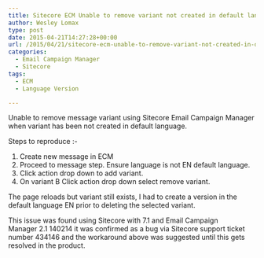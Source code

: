 ```yaml
---
title: Sitecore ECM Unable to remove variant not created in default language
author: Wesley Lomax
type: post
date: 2015-04-21T14:27:28+00:00
url: /2015/04/21/sitecore-ecm-unable-to-remove-variant-not-created-in-default-language/
categories:
  - Email Campaign Manager
  - Sitecore
tags:
  - ECM
  - Language Version

---
```

Unable to remove message variant using Sitecore Email Campaign Manager when variant has been not created in default language.

Steps to reproduce :-

<ol id="aui-3-5-1-4_5726">
  <li id="aui-3-5-1-4_5730">
    Create new message in ECM
  </li>
  <li id="aui-3-5-1-4_5728">
    Proceed to message step. Ensure language is not EN default language.
  </li>
  <li id="aui-3-5-1-4_5751">
    Click action drop down to add variant.
  </li>
  <li id="aui-3-5-1-4_5725">
    On variant B Click action drop down select remove variant.
  </li>
</ol>

The page reloads but variant still exists, I had to create a version in the default language EN prior to deleting the selected variant.

This issue was found using Sitecore with 7.1 and Email Campaign Manager 2.1 140214 it was confirmed as a bug via Sitecore support ticket number 434146 and the workaround above was suggested until this gets resolved in the product.

&nbsp;